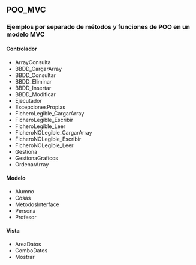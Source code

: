 ## POO_MVC
### Ejemplos por separado de métodos y funciones de POO en un modelo MVC
#### Controlador 
- ArrayConsulta
- BBDD_CargarArray
- BBDD_Consultar
- BBDD_Eliminar
- BBDD_Insertar
- BBDD_Modificar
- Ejecutador
- ExcepcionesPropias
- FicheroLegible_CargarArray
- FicheroLegible_Escribir
- FicheroLegible_Leer
- FicheroNOLegible_CargarArray
- FicheroNOLegible_Escribir
- FicheroNOLegible_Leer
- Gestiona
- GestionaGraficos
- OrdenarArray
#### Modelo
- Alumno
- Cosas
- MetodosInterface
- Persona
- Profesor
#### Vista
- AreaDatos
- ComboDatos
- Mostrar
